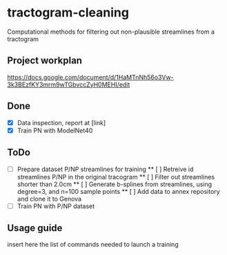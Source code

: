 # tractogram-cleaning
Computational methods for filtering out non-plausible streamlines from a tractogram
## Project workplan
https://docs.google.com/document/d/1HaMTnNh56o3Vw-3k3BEzfKY3mrm9wTGbvccZyH0MEHI/edit

## Done
* [x] Data inspection, report at [link]
* [x] Train PN with ModelNet40

## ToDo
* [ ] Prepare dataset P/NP streamlines for training
** [ ] Retreive id streamlines P/NP in the original tracogram
** [ ] Filter out streamlines shorter than 2.0cm
** [ ] Generate b-splines from streamlines, using degree=3, and n=100 sample points
** [ ] Add data to annex repository and clone it to Genova 
* [ ] Train PN with P/NP dataset

## Usage guide
insert here the list of commands needed to launch a training
